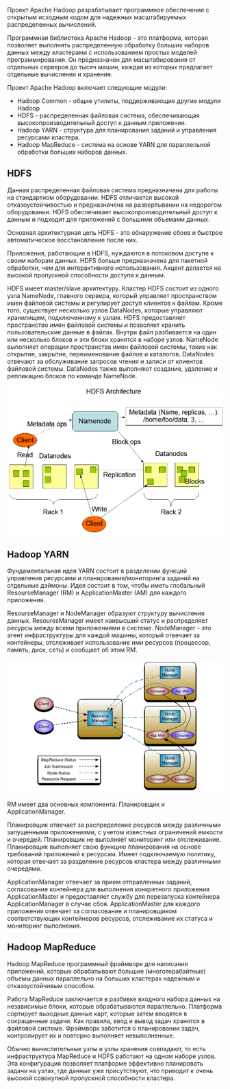 Проект Apache Hadoop разрабатывает программное обеспечение с открытым исходным кодом для надежных масштабируемых распределенных вычислений.

Программная библиотека Apache Hadoop - это платформа, которая позволяет выполнять распределенную обработку больших наборов данных между кластерами с использованием простых моделей программирования. Он предназначен для масштабирования от отдельных серверов до тысяч машин, каждая из которых предлагает отдельные вычисления и хранение.

Проект Apache Hadoop включает следующие модули:

- Hadoop Common - общие утилиты, поддерживающие другие модули Hadoop
- HDFS - распределенная файловая система, обеспечивающая высокопроизводительный доступ к данным приложения.
- Hadoop YARN - структура для планирования заданий и управления ресурсами кластера.
- Hadoop MapReduce - система на основе YARN для параллельной обработки больших наборов данных.

## HDFS

Данная распределенная файловая система предназначена для работы на стандартном оборудовании. HDFS отличается высокой отказоустойчивостью и предназначена на развертывании на недорогом оборудовании. HDFS обеспечивает высокопроизводительный доступ к данным и подходит для приложений с большими объемами данных.

Основная архитектурная цель HDFS - это обнаружение сбоев и быстрое автоматическое восстановление после них.

Приложения, работающие в HDFS, нуждаются в потоковом доступе к своим наборам данных. HDFS больше предназначена для пакетной обработки, чем для интерактивного использования. Акцент делается на высокой пропускной способности доступа к данным.

HDFS имеет master/slave архитектуру. Кластер HDFS состоит из одного узла NameNode, главного сервера, который управляет пространством имен файловой системы и регулирует доступ клиентов к файлам. Кроме того, существует несколько узлов DataNodes, которые управляют хранилищем, подключенному к узлам. HDFS предоставляет пространство имен файловой системы и позволяет хранить пользовательские данные в файлах. Внутри файл разбивается на один или несколько блоков и эти блоки хранятся в наборе узлов. NameNode выполняет операции пространства имен файловой системы, такие как открытие, закрытие, переименование файлов и каталогов. DataNodes отвечают за обслуживание запросов чтения и записи от клиентов файловой системы. DataNodes также выполняют создание, удаление и репликацию блоков по команде NameNode.

![](./assets/1598866522501-hdfsarchitecture-png)

## Hadoop YARN

Фундаментальная идея YARN состоит в разделении функций управления ресурсами и планирования/мониторинга заданий на отдельные дэймоны. Идея состоит в том, чтобы иметь глобальный ResourseManager (RM) и ApplicationMaster (AM) для каждого приложения.

ResourseManager и NodeManager образуют структуру вычисления данных. ResouresManager имеет наивысший статус и распределяет ресурсы между всеми приложениями в системе. NodeManager - это агент инфраструктуры для каждой машины, который отвечает за контейнеры, отслеживает использование ими ресурсов (процессор, память, диск, сеть) и сообщает об этом RM.

![](./assets/1598883322017-yarn_architecture-gif)

RM имеет два основных компонента: Планировщик и ApplicationManager.

Планировщик отвечает за распределение ресурсов между различными запущенными приложениями, с учетом известных ограничений емкости и очередей. Планировщик не выполняет мониторинг или отслеживание. Планировщик выполняет свою функцию планирования на основе требований приложений к ресурсам. Имеет подключаемую политику, которая отвечает за разделение ресурсов кластера между различными очередями.

ApplicationManager отвечает за прием отправленных заданий, согласование контейнера для выполнения конкретного приложения ApplicationMaster и предоставляет службу для перезапуска контейнера ApplicationManager в случае сбоя. ApplicationMaster для каждого приложения отвечает за согласование и планировщиком соответствующих контейнеров ресурсов, отслеживание их статуса и мониторинг выполнения.

## Hadoop MapReduce

Hadoop MapReduce программный фрэймворк для написания приложений, которые обрабатывают большие (многотерабайтные) объемы данных параллельно на больших кластерах надежным и отказоустойчивым способом.

Работа MapReduce заключается в разбивке входного набора данных на независимые блоки, которые обрабатываются параллельно. Платформа сортирует выходные данные карт, которые затем вводятся в сокращенные задачи. Как правила, ввод и вывод задач хранятся в файловой системе. Фрэймворк заботится о планировании задач, контролирует их и повторно выполняет невыполненные.

Обычно вычислительные узлы и узлы хранения совпадают, то есть инфраструктура MapReduce и HDFS работают на одном наборе узлов. Эта конфигурация позволяет платформе эффективно планировать задачи на узлах, где данные уже присутствуют, что приводит к очень высокой совокупной пропускной способности кластера.

